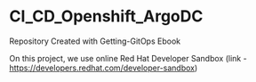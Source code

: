 # CI_CD_Openshift_ArgoDC
Repository Created with Getting-GitOps Ebook

On this project, we use online Red Hat Developer Sandbox (link - https://developers.redhat.com/developer-sandbox)
